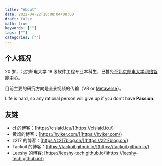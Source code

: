 ```yaml
---
title: "About"
date: 2022-04-22T18:08:04+08:00
draft: false
math: true
keywords: [""]
tags: [""]
categories: [""]
---
```


## 个人概况

20 岁，北京邮电大学 18 级软件工程专业本科生，已推免至[北京邮电大学网络智能中心](https://int.bupt.edu.cn/content/content.php?p=2_6_10)。

目前主要的研究方向是全景视频的传输（VR or [Metaverse](https://en.wikipedia.org/wiki/Metaverse)）。

Life is hard, so any rational person will give up if you don't have **Passion**.

## 友链

- cl 的博客：[https://clslaid.icu/](https://clslaid.icu/)
- 黄鸡的博客：[https://hyiker.com/](https://hyiker.com/)
- z217 的博客：[https://z217blog.cn/](https://z217blog.cn/)
- Tackoil 的博客：[https://tackoil.github.io/](https://tackoil.github.io/)
- Leeshy 的博客: [https://leeshy-tech.github.io/](https://leeshy-tech.github.io/)
